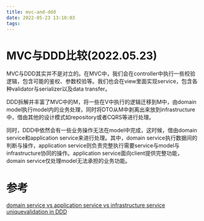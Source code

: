 ```yaml
---
title: mvc-and-ddd
date: 2022-05-23 13:10:03
tags:
---
```



# MVC与DDD比较(2022.05.23)
MVC与DDD其实并不是对立的。在MVC中，我们会在controller中执行一些校验逻辑，包含可能的鉴权、参数校验等。我们也会在view里面实现service，包含各种validator与serializer以及data transfer。

DDD拆解并丰富了MVC中的M，将一些在V中执行的逻辑迁移到M中，由domain model执行model内的业务处理，同时将DTO从M中剥离出来放到infrastructure中，借由其他的设计模式如repository或者CQRS等进行处理。

同时，DDD中依然会有一些业务操作无法在model中完成，这时候，借由domain service和application service来进行处理。其中，domain service执行数据间的判断与操作，application service则负责完整执行需要service与model与infrastructure协同的操作。application service面向client提供完整功能，domain service仅处理model无法承担的业务功能。

# 参考
[domain service vs application service vs infrastructure service](https://stackoverflow.com/a/2279729)
[uniquevalidation in DDD](https://stackoverflow.com/a/16847409)
